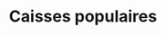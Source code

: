 ---
title: Caisses populaires
longTitle: 'Caisses populaires'
tags:
- gccommon
narrowerTerm:
- "[[Financial institutions]]"
---